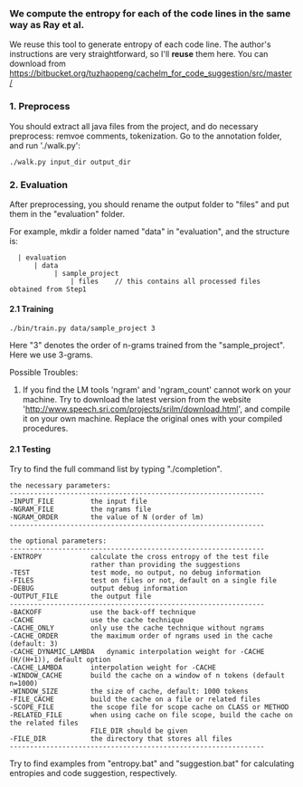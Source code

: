 ### We compute the entropy for each of the code lines in the same way as Ray et al.

We reuse this tool to generate entropy of each code line. The author's instructions are very straightforward, so I'll  **reuse** them here. You can download from https://bitbucket.org/tuzhaopeng/cachelm_for_code_suggestion/src/master/

### 1. Preprocess

You should extract all java files from the project, and do necessary preprocess: remvoe comments, tokenization. Go to the annotation folder, and run './walk.py':

`./walk.py input_dir output_dir`

### 2. Evaluation

After preprocessing, you should rename the output folder to "files" and put them in the "evaluation" folder. 

For example, mkdir a folder named "data" in "evaluation", and the structure is:

      | evaluation
          | data
               | sample_project
                   | files    // this contains all processed files obtained from Step1



#### 2.1 Training

`./bin/train.py data/sample_project 3`

Here "3" denotes the order of n-grams trained from the "sample_project". Here we use 3-grams.

Possible Troubles:
1. If you find the LM tools 'ngram' and 'ngram_count' cannot work on your machine. Try to download the latest version from the website 'http://www.speech.sri.com/projects/srilm/download.html', and compile it on your own machine. Replace the original ones with your compiled procedures.


#### 2.1 Testing

Try to find the full command list by typing "./completion".

    the necessary parameters: 
    ---------------------------------------------------------------
    -INPUT_FILE         the input file
    -NGRAM_FILE         the ngrams file
    -NGRAM_ORDER        the value of N (order of lm)
    ---------------------------------------------------------------

    the optional parameters:
    ---------------------------------------------------------------
    -ENTROPY            calculate the cross entropy of the test file
                        rather than providing the suggestions
    -TEST               test mode, no output, no debug information
    -FILES              test on files or not, default on a single file
    -DEBUG              output debug information
    -OUTPUT_FILE        the output file
    ---------------------------------------------------------------
    -BACKOFF            use the back-off technique
    -CACHE              use the cache technique 
    -CACHE_ONLY         only use the cache technique without ngrams
    -CACHE_ORDER        the maximum order of ngrams used in the cache (default: 3)
    -CACHE_DYNAMIC_LAMBDA   dynamic interpolation weight for -CACHE (H/(H+1)), default option
    -CACHE_LAMBDA       interpolation weight for -CACHE
    -WINDOW_CACHE       build the cache on a window of n tokens (default n=1000)
    -WINDOW_SIZE        the size of cache, default: 1000 tokens
    -FILE_CACHE         build the cache on a file or related files
    -SCOPE_FILE         the scope file for scope cache on CLASS or METHOD
    -RELATED_FILE       when using cache on file scope, build the cache on the related files
                        FILE_DIR should be given
    -FILE_DIR           the directory that stores all files
    ---------------------------------------------------------------


Try to find examples from "entropy.bat" and "suggestion.bat" for calculating entropies and code suggestion, respectively. 



